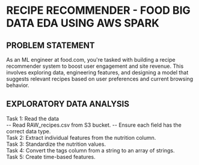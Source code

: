 # RECIPE RECOMMENDER - FOOD BIG DATA EDA USING AWS SPARK
## PROBLEM STATEMENT
As an ML engineer at food.com, you're tasked with building a recipe recommender system to boost user engagement and site revenue. This involves exploring data, engineering features, and designing a model that suggests relevant recipes based on user preferences and current browsing behavior.
## EXPLORATORY DATA ANALYSIS
Task 1: Read the data <br/>
-- Read RAW_recipes.csv from S3 bucket.
-- Ensure each field has the correct data type. <br/>
Task 2: Extract individual features from the nutrition column. <br/>
Task 3: Standardize the nutrition values. <br/>
Task 4: Convert the tags column from a string to an array of strings.<br/>
Task 5:  Create time-based features.
